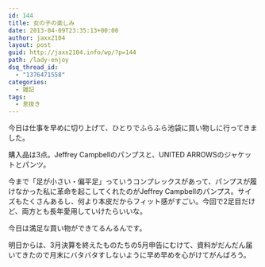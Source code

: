 ```yaml
---
id: 144
title: 女の子の楽しみ
date: 2013-04-09T23:35:13+00:00
author: jaxx2104
layout: post
guid: http://jaxx2104.info/wp/?p=144
path: /lady-enjoy
dsq_thread_id:
  - "1376471558"
categories:
  - 雑記
tags:
  - 息抜き
---
```

今日は仕事を早めに切り上げて、ひとりでふらふら池袋に買い物しに行ってきました。
  
購入品は3点。Jeffrey Campbellのパンプスと、UNITED ARROWSのジャケットとパンツ。
  
今まで「足が小さい・偏平足」っていうコンプレックスがあって、パンプスが履けなかった私に革命を起こしてくれたのがJeffrey Campbellのパンプス。サイズもたくさんあるし、何より本皮だからフィット感がすごい。今回で2足目だけど、両方とも長年愛用していけたらいいな。

今日は満足な買い物ができてるんるんです。
  
明日からは、3月決算を終えたものたちの5月申告にむけて、資料がだんだん届いてきたので月末にバタバタすしないように早め早めを心がけてがんばろう。